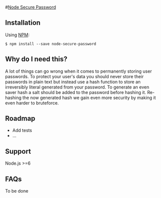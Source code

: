 #[Node Secure Password](https://github.com/treylon/node-secure-password)

## Installation

Using [NPM](https://www.npmjs.com/package/node-secure-password):
```
$ npm install --save node-secure-password
```

## Why do I need this?

A lot of things can go wrong when it comes to permanently storing user passwords. To protect your user's data you should never store their passwords in plain text but instead use a hash function to store an irreversibly literal generated from your password. To generate an even saver hash a salt should be added to the password before hashing it. Re-hashing the now generated hash we gain even more security by making it even harder to bruteforce.

## Roadmap
- Add tests
- ...

## Support
Node.js >=6

## FAQs

To be done
